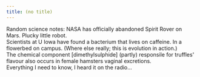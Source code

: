 ```yaml
---
title: (no title)
---
```

<p>Random science notes:
NASA has officially abandoned Spirit Rover on Mars. Plucky little robot.
<br/>
Scientists at U Iowa have found a bacterium that lives on caffeine. In a flowerbed on campus. (Where else really; this is evolution in action.)
<br/>
The chemical component [dimethylsulphide] (partly) responsile for truffles' flavour also occurs in female hamsters vaginal excretions.
<br/>
Everything I need to know, I heard it on the radio...</p>
